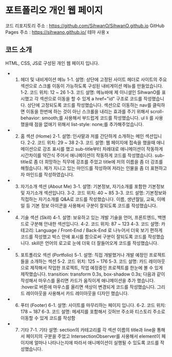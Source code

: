 # 포트폴리오 개인 웹 페이지

코드 리포지토리 주소 : https://github.com/SihwanO/SihwanO.github.io
GitHub Pages 주소 : https://sihwano.github.io/
테마 사용 x

## 코드 소개
HTML, CSS, JS로 구성된 개인 웹 페이지 입니다.

- 1. 헤더 및 내비게이션 메뉴
    1-1. 설명: 상단에 고정된 사이트 헤더로 사이트의 주요 섹션으로 스크롤 이동이 가능하도록 구성된 내비게이션 메뉴를 만들었습니다.
    1-2. 코드 위치: 12 ~ 26
    1-3. 코드 설명: 메뉴바에 제 이니셜인 SihwanO를 표시했고 각 섹션으로 이동을 할 수 있게  a href="id" 구조로 코드를 작성했습니다. 상단에 고정되도록 코드를 작성했습니다. 
    섹션으로 이동하는 nav를 클릭하면 이동을 한번에 하는 것이 아닌 스크롤을 내리는 효과를 주기 위해서 scroll-behavior: smooth;를 사용해서 부드럽게 코드를 작성했습니다.
    ul li 를 사용했을때 점을 없애기 위해서 list-style: none;를 추가해주었습니다.

- 2. 홈 섹션 (Home)
    2-1. 설명: 인사말과 저를 간단하게 소개하는 메인 섹션입니다.
    2-2. 코드 위치: 29 ~ 38
    2-3. 코드 설명: 웹 페이지에 접속을 했을때 애니메이션으로 강조 표시를 했고 sub-title부터 차례대로 애니메이션이 작동하게 시간차이를 약간식 주어서 애니메이션이 작동하게 코드를 작성했습니다.
    sub-title로 좀 더 희망하는 직무에 강조를 주었고 title에 저의 이름을 좀 더 강조를 해줬습니다.
    제가 지니고 있는 마인드를 작성하여 저라는 인물을 좀 더 표현하고자 마인드를 작성하였습니다.

- 3. 자기소개 섹션 (About Me)
    3-1. 설명: 기본정보, 자기소개를 포함한 기본정보 및 자기소개 섹션입니다.
    3-2. 코드 위치: 40 ~ 85
    3-3. 코드 설명: 기본정보와 직접하는 자기소개를 Q&A로 코드를 작성했습니다.
    이름, 생년월일, 교육, 이메일 등 기본 정보 아이콘을 사용해서 구분이 잘되도록 코드를 작성했습니다.

- 4. 기술 섹션 (Skill)
    4-1. 설명: 보유하고 있는 개발 기술을 언어, 프론트엔드, 백엔드로 구분해 안내한 섹션입니다.
    4-2. 코드 위치: 87 ~ 123
    4-3. 코드 설명: 카테고리: Language / Front-End / Back-End 로 나누어서 더욱 보기 편하게 코드를 작성했고 박스 안에 표시를 함으로써 구분이 잘되도록 코드를 작성했습니다.
    skill은 언어의 로고로 눈에 더욱 더 잘들어오게 코드를 작성했습니다.

- 5. 포트폴리오 섹션 (Portfolio)
    5-1. 설명: 직접 개발했거나 개발 예정인 프로젝트들을 소개하는 섹션
    5-2. 코드 위치: 125 ~ 176
    5-3. 코드 설명: 카드 레이아웃으로 제작해서 작업한 프로젝트, 작업 예정중인 프로젝트를 한눈에 볼 수 있게 제작했습니다.
    transition: transform 0.3s, box-shadow 0.3s; 다음과 같이 작성해서 마우스를 올리면 카드가 움직이게 애니메이션을 추가 했습니다.
    :hover로 버튼에 마우스를 올리면 색상이 변경되게 코드를 작성했습니다.
    그리드 레이아웃을 사용해서 카드 레이아웃을 디자인 했습니다.

- 6. 푸터 (Footer)
    6-1. 설명: 사이트를 마무리하는 페이지 입니다.
    6-2. 코드 위치: 178 ~ 187
    6-3. 코드 설명: 메세지를 포함해서 깃허브 주소와 티스토리 주소로 이동할 수 있게 코드를 작성함

- 7. 기타
    7-1. 기타 설명: section의 카테고리를 각 섹션 이름의 title과 line을 통해서 페이지의 구분을 주었고 IntersectionObserver를 사용해서 element이 페이지에 얼마나 나타나는지에 따라서 애니메이션이 실행될 수 있도록 코드를 작성했습니다.
